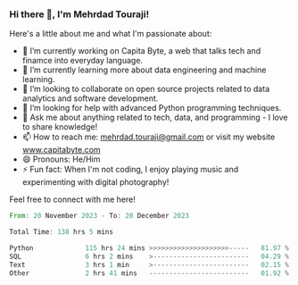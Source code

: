 ### Hi there 👋, I'm Mehrdad Touraji!


Here's a little about me and what I'm passionate about:

- 🔭 I’m currently working on Capita Byte, a web that talks tech and finamce into everyday language.
- 🌱 I’m currently learning more about data engineering and machine learning.
- 👯 I’m looking to collaborate on open source projects related to data analytics and software development.
- 🤔 I’m looking for help with advanced Python programming techniques.
- 💬 Ask me about anything related to tech, data, and programming - I love to share knowledge!
- 📫 How to reach me: mehrdad.touraji@gmail.com or visit my website www.capitabyte.com
- 😄 Pronouns: He/Him
- ⚡ Fun fact: When I'm not coding, I enjoy playing music and experimenting with digital photography!

Feel free to connect with me here!


<!--START_SECTION:waka-->

```rust
From: 20 November 2023 - To: 20 December 2023

Total Time: 138 hrs 5 mins

Python             115 hrs 24 mins >>>>>>>>>>>>>>>>>>>>-----   81.97 %
SQL                6 hrs 2 mins    >------------------------   04.29 %
Text               3 hrs 1 min     >------------------------   02.15 %
Other              2 hrs 41 mins   -------------------------   01.92 %
```

<!--END_SECTION:waka-->

